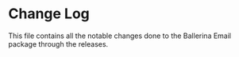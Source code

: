 # Change Log
This file contains all the notable changes done to the Ballerina Email package through the releases.

